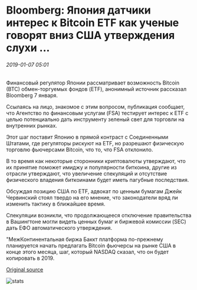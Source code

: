 # Bloomberg: Япония датчики интерес к Bitcoin ETF как ученые говорят вниз США утверждения слухи ...

###### 2019-01-07 05:01

Финансовый регулятор Японии рассматривает возможность Bitcoin (BTC) обмен-торгуемых фондов (ETF), анонимный источник рассказал Bloomberg 7 января.

Ссылаясь на лицо, знакомое с этим вопросом, публикация сообщает, что Агентство по финансовым услугам (FSA) тестирует интерес к ETF с целью потенциально дать инструменту зеленый свет для торговли на внутренних рынках.

Этот шаг поставит Японию в прямой контраст с Соединенными Штатами, где регуляторы рискуют на ETF, но разрешают физическую торговлю фьючерсами Bitcoin, что то, что FSA отклонило.

В то время как некоторые сторонники криптовалюты утверждают, что их принятие поможет имиджу и популярности биткоина, другие из отрасли утверждают, что увеличение спекуляций и отсутствие физического владения биткоинами будет иметь пагубные последствия.

Обсуждая позицию США по ETF, адвокат по ценным бумагам Джейк Червинский стоял твердо на его мнение, что законодатели вряд ли изменить тактику в ближайшее время.

Спекуляции возникли, что продолжающееся отключение правительства в Вашингтоне могли видеть ценных бумаг и биржевой комиссии (SEC) дать ЕФО автоматического утверждения.

"МежКонтинентальная биржа Баккт платформа по-прежнему планируется начать предлагать Bitcoin фьючерсы на рынке США в конце этого месяца, шаг, который NASDAQ сказал, что он будет копировать в 2019.

[Original source](https://cointelegraph.com/news/bloomberg-japan-gauges-interest-in-bitcoin-etf-as-pundits-talk-down-us-approval-rumors)

![stats](https://c.statcounter.com/11760860/0/a89fa40b/1/ "stats")